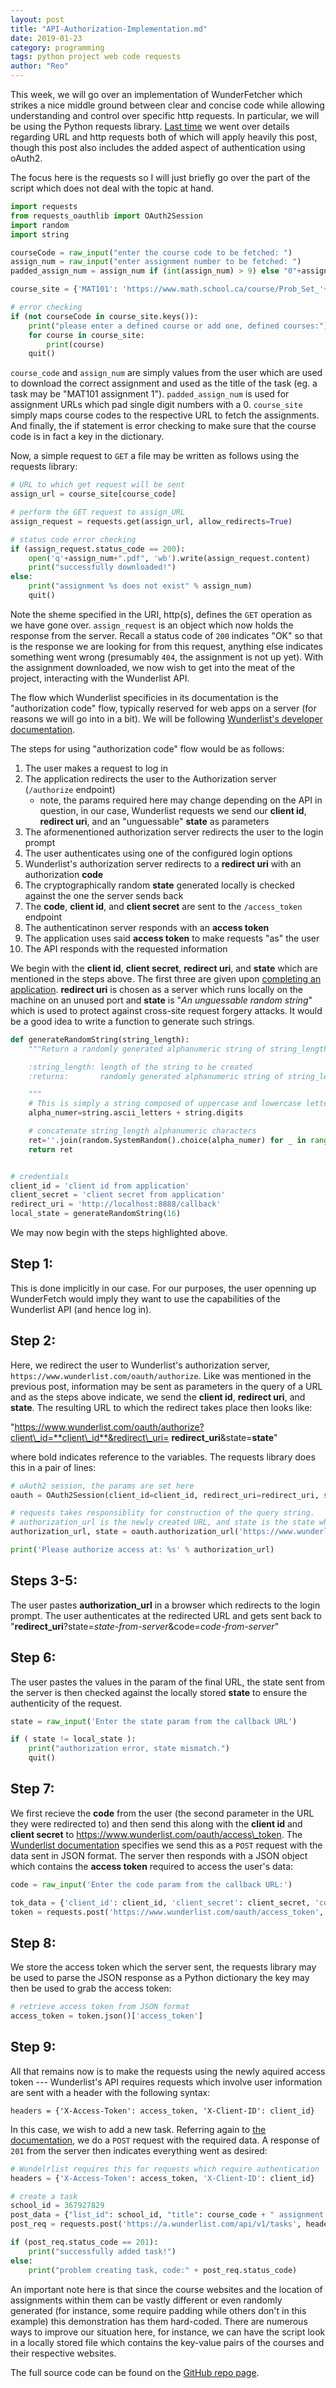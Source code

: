 ```yaml
---
layout: post
title: "API-Authorization-Implementation.md"
date: 2019-01-23
category: programming
tags: python project web code requests
author: "Reo"
---
```


This week, we will go over an implementation of WunderFetcher which strikes a nice middle ground
between clear and concise code while allowing understanding and control over specific http requests.
In particular, we will be using the Python requests library. [Last time](/blog) we went over details
regarding URL and http requests both of which will apply heavily this post, though this post also
includes the added aspect of authentication using oAuth2.

The focus here is the requests so I will just briefly go over the part of the script which does not
deal with the topic at hand.

```python
import requests
from requests_oauthlib import OAuth2Session
import random
import string

courseCode = raw_input("enter the course code to be fetched: ")
assign_num = raw_input("enter assignment number to be fetched: ")
padded_assign_num = assign_num if (int(assign_num) > 9) else "0"+assign_num

course_site = {'MAT101': 'https://www.math.school.ca/course/Prob_Set_'+ padded_assign_num + '.pdf'}

# error checking
if (not courseCode in course_site.keys()):
    print("please enter a defined course or add one, defined courses:")
    for course in course_site:
        print(course)
    quit()
```

`course_code` and `assign_num` are simply values from the user which are used to download the
correct assignment and used as the title of the task (eg. a task may be "MAT101 assignment 1").
`padded_assign_num` is used for assignment URLs which pad single digit numbers with a 0.
`course_site` simply maps course codes to the respective URL to fetch the assignments. And finally,
the if statement is error checking to make sure that the course code is in fact a key in the
dictionary.

Now, a simple request to `GET` a file may be written as follows using the requests library:
```python
# URL to which get request will be sent
assign_url = course_site[course_code]

# perform the GET request to assign_URL
assign_request = requests.get(assign_url, allow_redirects=True)

# status code error checking
if (assign_request.status_code == 200):
    open('q'+assign_num+".pdf", 'wb').write(assign_request.content)
    print("successfully downloaded!")
else:
    print("assignment %s does not exist" % assign_num)
    quit()
```

Note the sheme specified in the URI, http(s), defines the `GET` operation as we
have gone over. `assign_request` is an object which now holds the response from the server. Recall
a status code of `200` indicates "OK" so that is the response we are looking for from this request,
anything else indicates something went wrong (presumably `404`, the assignment is not up yet). With
the assignment downloaded, we now wish to get into the meat of the
project, interacting with the Wunderlist API.

The flow which Wunderlist specificies in its documentation is the "authorization code" flow,
typically reserved for web apps on a server (for reasons we will go into in a bit). We will be
following [Wunderlist's developer
documentation](https://developer.wunderlist.com/documentation/concepts/authorization).

The steps for using "authorization code" flow would be as follows:

1. The user makes a request to log in
2. The application redirects the user to the Authorization server (`/authorize` endpoint)
	- note, the params required here may change depending on the API in question, in our case,
	  Wunderlist requests we send our **client id**, **redirect uri**, and an "unguessable"
          **state** as parameters
3. The aformenentioned authorization server redirects the user to the login prompt
4. The user authenticates using one of the configured login options
5. Wunderlist's authorization server redirects to a **redirect uri** with an authorization **code**
6. The cryptographically random **state** generated locally is checked against the one the server sends
   back
7. The **code**, **client id**, and **client secret** are sent to the `/access_token` endpoint
8. The authenticatinon server responds with an **access token**
9. The application uses said **access token** to make requests "as" the user
10. The API responds with the requested information


We begin with the **client id**, **client secret**, **redirect uri**, and **state** which are
mentioned in the steps above. The first three are given upon [completing an
application](https://developer.wunderlist.com/apps/new "create new app"). **redirect uri** is
chosen as a server which runs locally on the machine on an unused port and **state** is "_An
unguessable random string_" which is used to protect against cross-site request forgery attacks.
It would be a good idea to write a function to generate such strings.

```python
def generateRandomString(string_length):
    """Return a randomly generated alphanumeric string of string_length length

    :string_length: length of the string to be created
    :returns:       randomly generated alphanumeric string of string_length length

    """
    # This is simply a string composed of uppercase and lowercase letters as well as digits 0-9.
    alpha_numer=string.ascii_letters + string.digits

    # concatenate string_length alphanumeric characters
    ret=''.join(random.SystemRandom().choice(alpha_numer) for _ in range(string_length))
    return ret


# credentials
client_id = 'client id from application'
client_secret = 'client secret from application'
redirect_uri = 'http://localhost:8888/callback'
local_state = generateRandomString(16)
```

We may now begin with the steps highlighted above.

## Step 1:
This is done implicitly in our case. For our purposes, the user openning up WunderFetch would imply
they want to use the capabilities of the Wunderlist API (and hence log in).


## Step 2:
Here, we redirect the user to Wunderlist's authorization server,
`https://www.wunderlist.com/oauth/authorize`. Like was mentioned in the previous post, information
may be sent as parameters in the query of a URL and as the steps above indicate, we send the **client
id**, **redirect uri**, and **state**. The resulting URL to which the redirect takes place then
looks like:

"https://www.wunderlist.com/oauth/authorize?client\_id=**client\_id**&redirect\_uri=
**redirect\_uri**&state=**state**"


where bold indicates reference to the variables. The requests library does this in a pair of lines:

```python
# oAuth2 session, the params are set here
oauth = OAuth2Session(client_id=client_id, redirect_uri=redirect_uri, state=local_state)

# requests takes responsiblity for construction of the query string.
# authorization_url is the newly created URL, and state is the state which was sent off to the server
authorization_url, state = oauth.authorization_url('https://www.wunderlist.com/oauth/authorize')

print('Please authorize access at: %s' % authorization_url)
```


## Steps 3-5:
The user pastes **authorization\_url** in a browser which redirects to the login prompt. The user
authenticates at the redirected URL and gets sent back to
"**redirect\_uri**?state=*state-from-server*&code=*code-from-server*"


## Step 6:
The user pastes the values in the param of the final URL, the state sent from the server is then
checked against the locally stored **state** to ensure the authenticity of the request.
```python
state = raw_input('Enter the state param from the callback URL')

if ( state != local_state ):
    print("authorization error, state mismatch.")
    quit()
```


## Step 7:
We first recieve the **code** from the user (the second parameter in the URL they were redirected
to) and then send this along with the **client id** and **client secret** to
https://www.wunderlist.com/oauth/access\_token. The [Wunderlist
documentation](https://developer.wunderlist.com/documentation/concepts/authorization) specifies we
send this as a `POST` request with the data sent in JSON format. The server then responds with
a JSON object which contains the **access token** required to access the user's data:

```python
code = raw_input('Enter the code param from the callback URL:')

tok_data = {'client_id': client_id, 'client_secret': client_secret, 'code': code}
token = requests.post('https://www.wunderlist.com/oauth/access_token', data=tok_data)
```


## Step 8:
We store the access token which the server sent, the requests library may be used to parse the JSON
response as a Python dictionary the key may then be used to grab the access token:
```python
# retrieve access token from JSON format
access_token = token.json()['access_token']
```


## Step 9:
All that remains now is to make the requests using the newly aquired access token --- Wunderlist's
API requires requests which involve user information are sent with a header with the following
syntax:

`headers = {'X-Access-Token': access_token, 'X-Client-ID': client_id}`

In this case, we wish to add a new task. Referring again to
[the documentation](https://developer.wunderlist.com/documentation/endpoints/task), we do a `POST`
request with the required data. A response of `201` from the server then indicates everything went
as desired:

```python
# Wundelrlist requires this for requests which require authentication
headers = {'X-Access-Token': access_token, 'X-Client-ID': client_id}

# create a task
school_id = 367927829
post_data = {"list_id": school_id, "title": course_code + " assignment " + assign_num}
post_req = requests.post('https://a.wunderlist.com/api/v1/tasks', headers=headers, json=post_data)

if (post_req.status_code == 201):
    print("successfully added task!")
else:
    print("problem creating task, code:" + post_req.status_code)
```

An important note here is that since the course websites and the location of assignments within them
can be vastly different or even randomly generated (for instance, some require padding while others don't in
this example) this demonstration has them hard-coded. There are
numerous ways to improve our situation here, for instance, we can have the script look in a locally
stored file which contains the key-value pairs of the courses and their respective websites.

The full source code can be found on the [GitHub repo page](https://www.github.com/Reo/thisProjectRepo).
